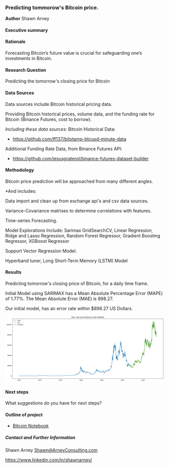 ### Predicting tommorow's Bitcoin price.

**Author**
Shawn Arney

#### Executive summary

#### Rationale
Forecasting Bitcoin’s future value is crucial for safeguarding one’s investments in Bitcoin.

#### Research Question
Predicting the tomorrow's closing price for Bitcoin

#### Data Sources
Data sources include Bitcoin historical pricing data. 

Providing Bitcoin historical prices, volume data, and the funding rate for Bitcoin (Binance Futures, cost to borrow).  

*Including these data sources:*
Bitcoin Historical Data:
- https://github.com/ff137/bitstamp-btcusd-minute-data

Additional Funding Rate Data, from Binance Futures API:
- https://github.com/jesusgraterol/binance-futures-dataset-builder

#### Methodology
Bitcoin price prediction will be approached from many different angles.  

*And includes:

Data import and clean up from exchange api's and csv data sources.

Variance-Covariance matrixes to determine correlations with features.

Time-series Forecasting.

Model Explorations Include:
Sarimax
GridSearchCV, Linear Regression, Ridge and Lasso Regression, Random Forest Regressor, Gradient Boosting Regressor, XGBoost Regressor

Support Vector Regression Model.

Hyperband tuner, Long Short-Term Memory (LSTM) Model

#### Results
Predicting tomorrow's closing price of Bitcoin, for a daily time frame.

Initial Model using SARIMAX has a Mean Absolute Percentage Error (MAPE) of 1.77%.
The Mean Absolute Error (MAE) is 898.27.

Our initial model, has an error rate within $898.27 US Dollars.

![sarimax](images/sarimax_results.png)

#### Next steps
What suggestions do you have for next steps?

#### Outline of project

- [Bitcoin Notebook](https://github.com/shawnarneygit/ai_machine_learning/blob/master/bitcoin/bitcoin.ipynb)

##### Contact and Further Information
Shawn Arney
Shawn@ArneyConsulting.com

https://www.linkedin.com/in/shawnarney/
